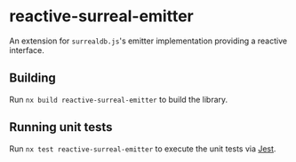 # reactive-surreal-emitter

An extension for `surrealdb.js`'s emitter implementation providing a reactive interface.

## Building

Run `nx build reactive-surreal-emitter` to build the library.

## Running unit tests

Run `nx test reactive-surreal-emitter` to execute the unit tests via [Jest](https://jestjs.io).
